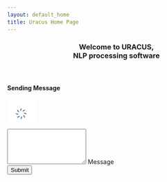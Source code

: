 ```yaml
---
layout: default_home
title: Uracus Home Page
---
```

<div class="row top-pad back-col home-div-pos backgrnd-img main-page" id="home-page">
    <header>
        <h3>Welcome to URACUS, <br> NLP processing software</h3>
    </header>
    <!--Popover for message sending-->
    <div id="overlay">
        <div id="popup">
            <h4 id="sndg-msg-rchus">Sending Message<br/></h4>
            <img src="/data/img/ajax-loader.gif" id="loading-indicator-rchus" alt="ajax loader">
            <div id="reachus_message" class="notice" data-error="There was an error sending the message, please try again." data-success="Message successfully sent!"></div>
        </div>
    </div>
    <div class="col-sm-6" id="form-div">
        <form role="form" method="POST" id="form_reach_us">
            <div class="form-group">
                <textarea rows="5" class="form-control" id="comment" name="comment" title="Enter the content" required></textarea>
                <span class="highlight"></span>
                <span class="hBar"></span>
                <label>Message</label>
            </div>
            <div class="form-group btn-div">
                <button id="btn-submit" type="submit" class="btn" onclick="return false;">
                    <span id="Button-txt" title="Click to Submit">Submit</span>
                </button>
            </div>
        </form>
    </div>
</div>
